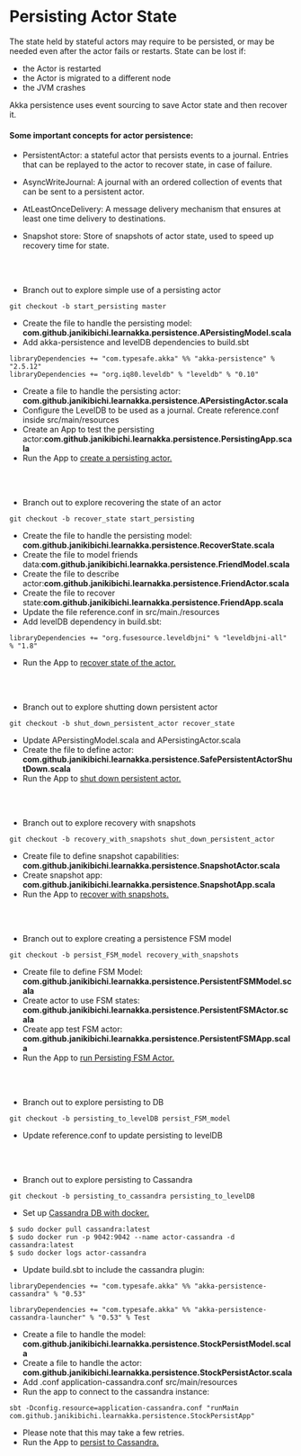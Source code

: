 # Persisting Actor State
The state held by stateful actors may require to be persisted, or may be needed even after the actor fails or restarts.
State can be lost if:
- the Actor is restarted
- the Actor is migrated to a different node
- the JVM crashes

Akka persistence uses event sourcing to save Actor state and then recover it.

#### Some important concepts for actor persistence:
- PersistentActor: a stateful actor that persists events to a journal. Entries that can be replayed to the actor to recover state, in case of failure.

- AsyncWriteJournal: A journal with an ordered collection of events that can be sent to a persistent actor.

- AtLeastOnceDelivery: A message delivery mechanism that ensures at least one time delivery to destinations.

- Snapshot store: Store of snapshots of actor state, used to speed up recovery time for state.

<br><br>
- Branch out to explore simple use of a persisting actor
````
git checkout -b start_persisting master
````
- Create the file to handle the persisting model: <b>com.github.janikibichi.learnakka.persistence.APersistingModel.scala</b>
- Add akka-persistence and levelDB dependencies to build.sbt
````
libraryDependencies += "com.typesafe.akka" %% "akka-persistence" % "2.5.12"
libraryDependencies += "org.iq80.leveldb" % "leveldb" % "0.10"

````
- Create a file to handle the persisting actor: <b>com.github.janikibichi.learnakka.persistence.APersistingActor.scala</b>
- Configure the LevelDB to be used as a journal. Create reference.conf inside src/main/resources
- Create an App to test the persisting actor:<b>com.github.janikibichi.learnakka.persistence.PersistingApp.scala</b>
- Run the App to [create a persisting actor.](https://asciinema.org/a/YrjjDlbBzFxqe95NH3hYQaG1z)

<br><br>
- Branch out to explore recovering the state of an actor
````
git checkout -b recover_state start_persisting
````
- Create the file to handle the persisting model: <b>com.github.janikibichi.learnakka.persistence.RecoverState.scala</b>
- Create the file to model friends data:<b>com.github.janikibichi.learnakka.persistence.FriendModel.scala</b>
- Create the file to describe actor:<b>com.github.janikibichi.learnakka.persistence.FriendActor.scala</b>
- Create the file to recover state:<b>com.github.janikibichi.learnakka.persistence.FriendApp.scala</b>
- Update the file reference.conf in src/main./resources
- Add levelDB dependency in build.sbt:
````
libraryDependencies += "org.fusesource.leveldbjni" % "leveldbjni-all" % "1.8"
````
- Run the App to [recover state of the actor.](https://asciinema.org/a/bCEsm9IfiJiVQG9vqYXm3rcin)

<br><br>
- Branch out to explore shutting down persistent actor
````
git checkout -b shut_down_persistent_actor recover_state
````
- Update APersistingModel.scala and APersistingActor.scala
- Create the file to define actor: <b>com.github.janikibichi.learnakka.persistence.SafePersistentActorShutDown.scala</b>
- Run the App to [shut down persistent actor.](https://asciinema.org/a/YGjVuPXA3eSZigF7ZR3MLzMjc)

<br><br>
- Branch out to explore recovery with snapshots
````
git checkout -b recovery_with_snapshots shut_down_persistent_actor
````
- Create file to define snapshot capabilities: <b>com.github.janikibichi.learnakka.persistence.SnapshotActor.scala</b>
- Create snapshot app: <b>com.github.janikibichi.learnakka.persistence.SnapshotApp.scala</b>
- Run the App to [recover with snapshots.](https://asciinema.org/a/AuI2IVMdCs7hO0ksHX8ogNMjt)

<br><br>
- Branch out to explore creating a persistence FSM model
````
git checkout -b persist_FSM_model recovery_with_snapshots 
````
- Create file to define FSM Model: <b>com.github.janikibichi.learnakka.persistence.PersistentFSMModel.scala</b>
- Create actor to use FSM states: <b>com.github.janikibichi.learnakka.persistence.PersistentFSMActor.scala</b>
- Create app test FSM actor: <b>com.github.janikibichi.learnakka.persistence.PersistentFSMApp.scala</b>
- Run the App to [run Persisting FSM Actor.](https://asciinema.org/a/ea6Z3NMCPoxyYlgRzzDwvaAqa)

<br><br>
- Branch out to explore persisting to DB
````
git checkout -b persisting_to_levelDB persist_FSM_model
````
- Update reference.conf to update persisting to levelDB

<br><br>
- Branch out to explore persisting to Cassandra
````
git checkout -b persisting_to_cassandra persisting_to_levelDB 
````
- Set up [Cassandra DB with docker.](https://hub.docker.com/_/cassandra/)
````
$ sudo docker pull cassandra:latest
$ sudo docker run -p 9042:9042 --name actor-cassandra -d cassandra:latest
$ sudo docker logs actor-cassandra
````
- Update build.sbt to include the cassandra plugin:
````
libraryDependencies += "com.typesafe.akka" %% "akka-persistence-cassandra" % "0.53"

libraryDependencies += "com.typesafe.akka" %% "akka-persistence-cassandra-launcher" % "0.53" % Test
````
- Create a file to handle the model: <b>com.github.janikibichi.learnakka.persistence.StockPersistModel.scala</b>
- Create a file to handle the actor: <b>com.github.janikibichi.learnakka.persistence.StockPersistActor.scala</b>
- Add .conf application-cassandra.conf src/main/resources
- Run the app to connect to the cassandra instance:
````
sbt -Dconfig.resource=application-cassandra.conf "runMain com.github.janikibichi.learnakka.persistence.StockPersistApp"
````
- Please note that this may take a few retries.
- Run the App to [persist to Cassandra.](https://asciinema.org/a/G8AM3rrhGrEi3gjKNXyofGjx8)




